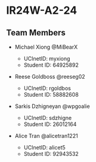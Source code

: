 # IR24W-A2-24

## Team Members
- Michael Xiong @MiBearX
  - UCInetID: myxiong
  - Student ID: 64925892

- Reese Goldboss @reeseg02
  - UCInetID: rgoldbos
  - Student ID: 58882608

- Sarkis Dzhigneyan @wpgoalie
  - UCInetID: sdzhigne
  - Student ID: 26012164

- Alice Tran @alicetran1221
  - UCInetID: alicet5
  - Student ID: 92943532
